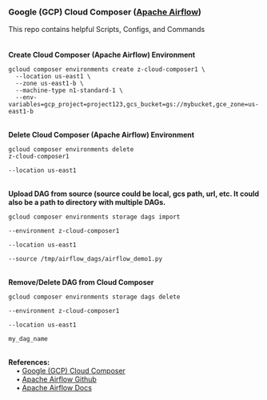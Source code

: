 <h3>Google (GCP) Cloud Composer (<a href="https://airflow.apache.org/index.html">Apache Airflow</a>)</h3>
This repo contains helpful Scripts, Configs, and Commands
<br>
<br>
<br><b>Create Cloud Composer (Apache Airflow) Environment</b>
<br><pre><code>gcloud composer environments create z-cloud-composer1 \
  --location us-east1 \
  --zone us-east1-b \
  --machine-type n1-standard-1 \
  --env-variables=gcp_project=project123,gcs_bucket=gs://mybucket,gce_zone=us-east1-b</code></pre>

<br><b>Delete Cloud Composer (Apache Airflow) Environment</b>
<br><pre><code>gcloud composer environments delete z-cloud-composer1 \
  --location us-east1</code></pre>

<br><b>Upload DAG from source (source could be local, gcs path, url, etc. It could also be a path to directory with multiple DAGs.</b>
<br><pre><code>gcloud composer environments storage dags import \
     --environment z-cloud-composer1 \
     --location us-east1 \
     --source /tmp/airflow_dags/airflow_demo1.py</code></pre>

<br><b>Remove/Delete DAG from Cloud Composer</b>
<br><pre><code>gcloud composer environments storage dags delete \
     --environment z-cloud-composer1 \
     --location us-east1 \
     my_dag_name</code></pre>

<br><b>References:</b>
<br>&nbsp;&nbsp;&nbsp;&nbsp;&bull;&nbsp;<a href="https://cloud.google.com/composer/docs/quickstart">Google (GCP) Cloud Composer</a>
<br>&nbsp;&nbsp;&nbsp;&nbsp;&bull;&nbsp;<a href="https://github.com/apache/incubator-airflow">Apache Airflow Github</a>
<br>&nbsp;&nbsp;&nbsp;&nbsp;&bull;&nbsp;<a href="https://airflow.apache.org/">Apache Airflow Docs</a>
<br>
